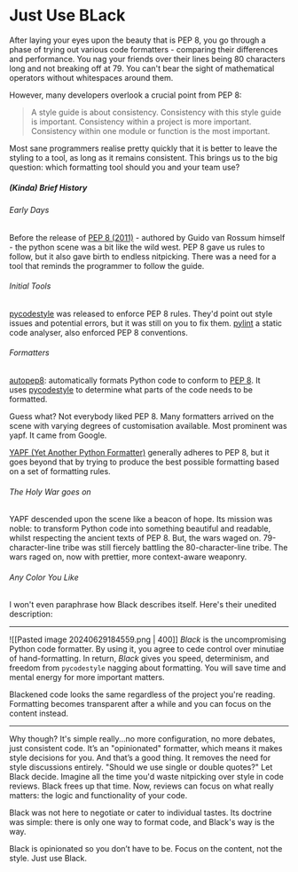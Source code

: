 # Just Use BLack

After laying your eyes upon the beauty that is PEP 8, you go through a phase of trying out various code formatters - comparing their differences and performance. You nag your friends over their lines being 80 characters long and not breaking off at 79. You can't bear the sight of mathematical operators without whitespaces around them.

However, many developers overlook a crucial point from PEP 8:
> A style guide is about consistency. Consistency with this style guide is important. Consistency within a project is more important. Consistency within one module or function is the most important.

Most sane programmers realise pretty quickly that it is better to leave the styling to a tool, as long as it remains consistent. This brings us to the big question: which formatting tool should you and your team use?

##### (Kinda) Brief History
###### Early Days
Before the release of [PEP 8 (2011)](https://peps.python.org/pep-0008/#a-foolish-consistency-is-the-hobgoblin-of-little-minds) - authored by Guido van Rossum himself - the python scene was a bit like the wild west. PEP 8 gave us rules to follow, but it also gave birth to endless nitpicking. There was a need for a tool that reminds the programmer to follow the guide.

###### Initial Tools
[pycodestyle](https://pypi.org/project/pycodestyle/) was released to enforce PEP 8 rules. They'd point out style issues and potential errors, but it was still on you to fix them.
[pylint](https://pypi.org/project/pylint/) a static code analyser, also enforced PEP 8 conventions.

###### Formatters
[autopep8](https://pypi.org/project/autopep8/): automatically formats Python code to conform to [PEP 8](https://www.python.org/dev/peps/pep-0008/). It uses [pycodestyle](https://github.com/PyCQA/pycodestyle) to determine what parts of the code needs to be formatted.

Guess what? Not everybody liked PEP 8. Many formatters arrived on the scene with varying degrees of customisation available. Most prominent was yapf. It came from Google. 

[YAPF (Yet Another Python Formatter)](https://pypi.org/project/yapf/0.3.1/) generally adheres to PEP 8, but it goes beyond that by trying to produce the best possible formatting based on a set of formatting rules.

###### The Holy War goes on
YAPF descended upon the scene like a beacon of hope. Its mission was noble: to transform Python code into something beautiful and readable, whilst respecting the ancient texts of PEP 8. But, the wars waged on. 79-character-line tribe was still fiercely battling the 80-character-line tribe. The wars raged on, now with prettier, more context-aware weaponry.

###### Any Color You Like
I won't even paraphrase how Black describes itself. Here's their unedited description:

------------------------------------------------------------------------
![[Pasted image 20240629184559.png | 400]]
_Black_ is the uncompromising Python code formatter. By using it, you agree to cede control over minutiae of hand-formatting. In return, _Black_ gives you speed, determinism, and freedom from `pycodestyle` nagging about formatting. You will save time and mental energy for more important matters.

Blackened code looks the same regardless of the project you're reading. Formatting becomes transparent after a while and you can focus on the content instead.

-------------------------------------------------------------------------

Why though? It's simple really...no more configuration, no more debates, just consistent code. It’s an "opinionated" formatter, which means it makes style decisions for you. And that’s a good thing. It removes the need for style discussions entirely. "Should we use single or double quotes?" Let Black decide. Imagine all the time you'd waste nitpicking over style in code reviews. Black frees up that time. Now, reviews can focus on what really matters: the logic and functionality of your code.

Black was not here to negotiate or cater to individual tastes. Its doctrine was simple: there is only one way to format code, and Black's way is the way.

Black is opinionated so you don’t have to be. Focus on the content, not the style. Just use Black.
